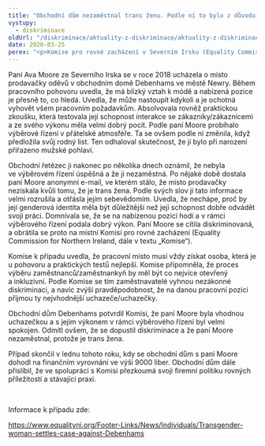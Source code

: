 ```yaml
---
title: "Obchodní dům nezaměstnal trans ženu. Podle ní to bylo z důvodu její genderové identity"
vystupy:
  - diskriminace
oldUrl: "/diskriminace/aktuality-z-diskriminace/aktuality-z-diskriminace-2020/obchodni-dum-nezamestnal-trans-zenu-podle-ni-to-bylo-z-duvodu-jeji-genderove-identity/"
date: 2020-03-25
perex: "<p>Komise pro rovné zacházení v Severním Irsku (Equality Commission for Northern Ireland) v rámci případu připomněla důležitost otevřeného a inkluzivního výběrového řízení.</p>"
---
```


<!-- imported from the old website -->

<p>Paní Ava Moore ze Severního Irska se v roce 2018 ucházela o místo prodavačky oděvů v obchodním domě Debenhams ve městě Newry. Během pracovního pohovoru uvedla, že má blízký vztah k módě a nabízená pozice je přesně to, co hledá. Uvedla, že může nastoupit kdykoli a je ochotná vyhovět všem pracovním požadavkům. Absolvovala rovněž praktickou zkoušku, která testovala její schopnost interakce se zákazníky/zákaznicemi a ze svého výkonu měla velmi dobrý pocit. Podle paní Moore probíhalo výběrové řízení v přátelské atmosféře. Ta se ovšem podle ní změnila, když předložila svůj rodný list. Ten odhaloval skutečnost, že jí bylo při narození přiřazeno mužské pohlaví. </p> <p>Obchodní řetězec ji nakonec po několika dnech oznámil, že nebyla ve výběrovém řízení úspěšná a že ji nezaměstná. Po nějaké době dostala paní Moore anonymní e-mail, ve kterém stálo, že místo prodavačky nezískala kvůli tomu, že je trans žena. Podle svých slov ji tato informace velmi rozrušila a otřásla jejím sebevědomím. Uvedla, že nechápe, proč by její genderová identita měla být důležitější než její schopnost dobře odvádět svoji práci. Domnívala se, že se na nabízenou pozici hodí a v rámci výběrového řízení podala dobrý výkon. Paní Moore se cítila diskriminovaná, a obrátila se proto na místní Komisi pro rovné zacházení (Equality Commission for Northern Ireland, dále v textu „Komise“).</p> <p>Komise k případu uvedla, že pracovní místo musí vždy získat osoba, která je u pohovoru a praktických testů nejlepší. Komise připomněla, že proces výběru zaměstnanců/zaměstnankyň by měl být co nejvíce otevřený a inkluzivní. Podle Komise se tím zaměstnavatelé vyhnou nezákonné diskriminaci, a navíc zvýší pravděpodobnost, že na danou pracovní pozici přijmou ty nejvhodnější uchazeče/uchazečky.</p> <p>Obchodní dům Debenhams potvrdil Komisi, že paní Moore byla vhodnou uchazečkou a s jejím výkonem v rámci výběrového řízení byl velmi spokojen. Odmítl ovšem, že se dopustil diskriminace a že paní Moore nezaměstnal, protože je trans žena. </p> <p>Případ skončil v lednu tohoto roku, kdy se obchodní dům s paní Moore dohodl na finančním vyrovnání ve výši 9000 liber. Obchodní dům dále přislíbil, že ve spolupráci s Komisí přezkoumá svoji firemní politiku rovných příležitostí a stávající praxi.</p> <p> </p> <p>Informace k případu zde:</p> <a href="https://www.equalityni.org/Footer-Links/News/Individuals/Transgender-woman-settles-case-against-Debenhams" target="_blank">https://www.equalityni.org/Footer-Links/News/Individuals/Transgender-woman-settles-case-against-Debenhams</a>
